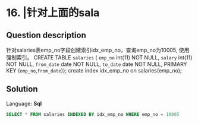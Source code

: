 # 16. |针对上面的sala

## Question description


针对salaries表emp_no字段创建索引idx_emp_no，查询emp_no为10005, 使用强制索引。
CREATE TABLE `salaries` (
   `emp_no` int(11) NOT NULL,
   `salary` int(11) NOT NULL,
   `from_date` date NOT NULL,
   `to_date` date NOT NULL,
   PRIMARY KEY (`emp_no`,`from_date`));
 create index idx_emp_no on salaries(emp_no);


## Solution

Language: **Sql**

```Sql
SELECT * FROM salaries INDEXED BY idx_emp_no WHERE emp_no = 10005
```


